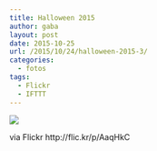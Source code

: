 ```yaml
---
title: Halloween 2015
author: gaba
layout: post
date: 2015-10-25
url: /2015/10/24/halloween-2015-3/
categories:
  - fotos
tags:
  - Flickr
  - IFTTT
---
```

<div>
  <img src='https://farm1.staticflickr.com/680/22422800326_a062c705fa_b.jpg' style='max-width:600px;' /> 
  
  <div>
    <p>
      via Flickr http://flic.kr/p/AaqHkC
    </p>
  </div>
</div>